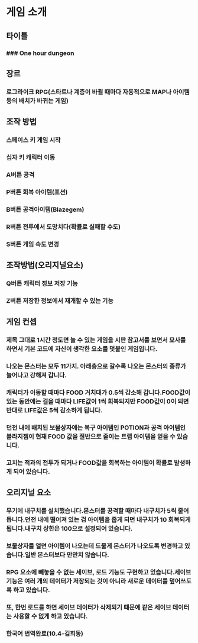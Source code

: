 # 게임 소개

## 타이틀
### ### One hour dungeon

## 장르
### 로그라이크 RPG(스타트나 계층이 바뀔 때마다 자동적으로 MAP나 아이템 등의 배치가 바뀌는 게임)

## 조작 방법
### 스페이스 키 게임 시작
### 십자 키 캐릭터 이동
### A버튼 공격
### P버튼 회복 아이템(포션)
### B버튼 공격아이템(Blazegem)
### R버튼 전투에서 도망치다(확률로 실패할 수도)
### S버튼 게임 속도 변경

## 조작방법(오리지널요소)
### Q버튼 캐릭터 정보 저장 기능
### Z버튼 저장한 정보에서 재개할 수 있는 기능

## 게임 컨셉
### 제목 그대로 1시간 정도면 놀 수 있는 게임을 시판 참고서를 보면서 모사를 하면서 기본 코드에 자신이 생각한 요소를 덧붙인 게임입니다.
### 나오는 몬스터는 모두 11가지. 아래층으로 갈수록 나오는 몬스터의 종류가 늘어나고 강해져 갑니다.
### 캐릭터가 이동할 때마다 FOOD 거치대가 0.5씩 감소해 갑니다.FOOD값이 있는 동안에는 걸을 때마다 LIFE값이 1씩 회복되지만 FOOD값이 0이 되면 반대로 LIFE값은 5씩 감소하게 됩니다.
### 던전 내에 배치된 보물상자에는 복구 아이템인 POTION과 공격 아이템인 블라지젬이 현재 FOOD 값을 절반으로 줄이는 트랩 아이템을 얻을 수 있습니다.
### 고치는 적과의 전투가 되거나 FOOD값을 회복하는 아이템이 확률로 발생하게 되어 있습니다.

## 오리지널 요소
### 무기에 내구치를 설치했습니다.몬스터를 공격할 때마다 내구치가 5씩 줄어듭니다.던전 내에 떨어져 있는 검 아이템을 줍게 되면 내구치가 10 회복되게 됩니다.내구치 상한은 100으로 설정되어 있습니다.
### 보물상자를 열면 아이템이 나오는데 드물게 몬스터가 나오도록 변경하고 있습니다.일반 몬스터보다 만만치 않습니다.
### RPG 요소에 빼놓을 수 없는 세이브, 로드 기능도 구현하고 있습니다.세이브 기능은 여러 개의 데이터가 저장되는 것이 아니라 새로운 데이터를 덮어쓰도록 하고 있습니다.
### 또, 한번 로드를 하면 세이브 데이터가 삭제되기 때문에 같은 세이브 데이터는 사용할 수 없게 하고 있습니다.

### 한국어 번역완료(10.4-김희동)